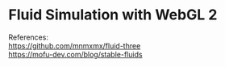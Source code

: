 ﻿# Fluid Simulation with WebGL 2
References:  
https://github.com/mnmxmx/fluid-three  
https://mofu-dev.com/blog/stable-fluids
